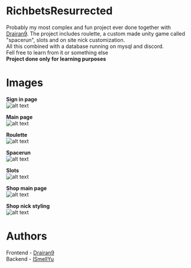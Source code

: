 # RichbetsResurrected
Probably my most complex and fun project ever done together with [Drairan9](https://github.com/Drairan9). The project includes roulette, a custom made unity game called "spacerun", slots and on site nick customization.\
All this combined with a database running on mysql and discord.\
Fell free to learn from it or something else\
**Project done only for learning purposes**

# Images
**Sign in page**\
![alt text](https://i.ibb.co/tBp4yRZ/signin.png)

**Main page**\
![alt text](https://i.ibb.co/ryVwP7W/main.png)

**Roulette**\
![alt text](https://i.ibb.co/RCDL4W3/roulette.png)

**Spacerun**\
![alt text](https://i.ibb.co/cgnH3pt/spacerun.png)

**Slots**\
![alt text](https://i.ibb.co/k4VJN8L/slots.png)

**Shop main page**\
![alt text](https://i.ibb.co/61YmkBB/shop.png)

**Shop nick styling**\
![alt text](https://i.ibb.co/J7tbLxG/styling.png)

# Authors
Frontend - [Drairan9](https://github.com/Drairan9)\
Backend - [ISmellYu](https://github.com/ISmellYu)